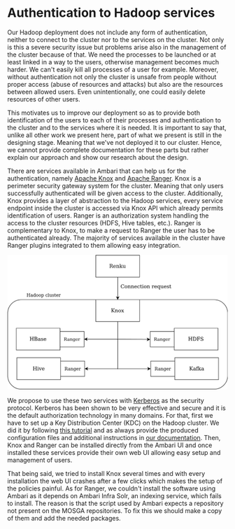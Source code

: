 # Authentication to Hadoop services

Our Hadoop deployment does not include any form of authentication, neither to connect to the cluster nor to the services on the cluster.  Not only is this a severe security issue but problems arise also in the management of the cluster because of that. We need the processes to be launched or at least linked in a way to the users, otherwise management becomes much harder. We can't easily kill all processes of a user for example. Moreover, without authentication not only the cluster is unsafe from people without proper access (abuse of resources and attacks) but also are the resources between allowed users. Even unintentionally, one could easily delete resources of other users.

This motivates us to improve our deployment so as to provide both identification of the users to each of their processes and authentication to the cluster and to the services where it is needed. It is important to say that, unlike all other work we present here, part of what we present is still in the designing stage. Meaning that we\'ve not deployed it to our cluster. Hence, we cannot provide complete documentation for these parts but rather explain our approach and show our research about the design.

There are services available in Ambari that can help us for the
authentication, namely [Apache Knox](https://www.cloudera.com/products/open-source/apache-hadoop/apache-knox.html)
and [Apache Ranger](https://www.cloudera.com/products/open-source/apache-hadoop/apache-ranger.html).  Knox is a perimeter security gateway system for the cluster. Meaning that only users successfully authenticated will be given access to the cluster. Additionally, Knox provides a layer of abstraction to the Hadoop services, every service endpoint inside the cluster is accessed via Knox API which already permits identification of users. Ranger is an authorization system handling the access to the cluster resources (HDFS, Hive tables, etc.). Ranger is complementary to Knox, to make a request to Ranger the user has to be authenticated already. The majority of services available in the cluster have Ranger plugins integrated to them allowing easy integration.

![](Knox-Ranger-diagram.png)


We propose to use these two services with [Kerberos](https://stealthbits.com/blog/what-is-kerberos/) as the security protocol. Kerberos has been shown to be very effective and secure and it is the default authorization technology in many domains.  For that, first we have to set up a Key Distribution Center (KDC) on the Hadoop cluster. We did it by following [this tutorial](https://godatadriven.com/blog/kerberos-basics-and-installing-a-kdc/) and as always provide the produced configuration files and additional instructions in [our documentation](https://github.com/jjjules/renku-hadoop/tree/master/authentication/KDC-setup).  Then, Knox and Ranger can be installed directly from the Ambari UI and once installed these services provide their own web UI allowing easy setup and management of users.

That being said, we tried to install Knox several times and with every installation the web UI crashes after a few clicks which makes the setup of the policies painful. As for Ranger, we couldn\'t install the software using Ambari as it depends on Ambari Infra Solr, an indexing service, which fails to install. The reason is that the script used by Ambari expects a repository not present on the MOSGA repositories. To fix this we should make a copy of them and add the needed packages.
